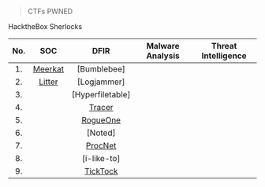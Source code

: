 
  > CTFs PWNED
  <summary>HacktheBox Sherlocks</summary>
  
  |No.|SOC|DFIR|Malware Analysis|Threat Intelligence|
  |:-:|:-:|:--:|:--------------:|:-----------------:|
  |1. |[Meerkat](https://github.com/jirayus013t/cybersecurityprojects/blob/main/HacktheBox/Sherlocks/meerkat.md)|[Bumblebee]|[]()|
  |2. |[Litter](https://github.com/jirayus013t/cybersecurityprojects/blob/main/HacktheBox/Sherlocks/litter.md)|[Logjammer]|[]()|
  |3. |[]()|[Hyperfiletable]||
  |4. |[]()|[Tracer](https://github.com/jirayus013t/cybersecurityprojects/blob/main/HacktheBox/Sherlocks/tracer.md)|
  |5. |[]()|[RogueOne](https://github.com/jirayus013t/cybersecurityprojects/blob/main/HacktheBox/Sherlocks/rogueone.md)|
  |6. |[]()|[Noted]|
  |7. |[]()|[ProcNet](https://github.com/jirayus013t/cybersecurityprojects/blob/main/HacktheBox/Sherlocks/procnet.md)|
  |8. |[]()|[i-like-to]|
  |9. |[]()|[TickTock](https://github.com/jirayus013t/cybersecurityprojects/blob/main/HacktheBox/Sherlocks/ticktock.md)|




